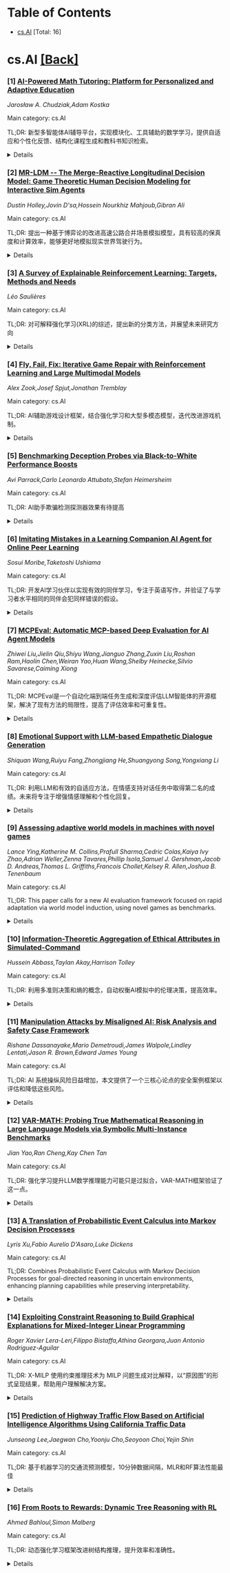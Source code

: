 <div id=toc></div>

# Table of Contents

- [cs.AI](#cs.AI) [Total: 16]


<div id='cs.AI'></div>

# cs.AI [[Back]](#toc)

### [1] [AI-Powered Math Tutoring: Platform for Personalized and Adaptive Education](https://arxiv.org/abs/2507.12484)
*Jarosław A. Chudziak,Adam Kostka*

Main category: cs.AI

TL;DR: 新型多智能体AI辅导平台，实现模块化、工具辅助的数学学习，提供自适应和个性化反馈、结构化课程生成和教科书知识检索。


<details>
  <summary>Details</summary>
Motivation: 当前AI辅导系统存在局限性，往往直接提供答案，没有鼓励深度思考或结合结构化的教学工具和策略，尤其是在数学领域。

Method: 该研究介绍了一个结合自适应和个性化反馈、结构化课程生成和教科书知识检索的新型多智能体AI辅导平台。

Result: 该系统允许学生学习新主题，同时识别和解决他们的弱点，有效地复习考试，并在无限数量的个性化练习题上练习。

Conclusion: 本文介绍了一个新的多智能体AI辅导平台，该平台结合自适应和个性化反馈、结构化课程生成和教科书知识检索，从而实现模块化、工具辅助的学习过程。

Abstract: The growing ubiquity of artificial intelligence (AI), in particular large
language models (LLMs), has profoundly altered the way in which learners gain
knowledge and interact with learning material, with many claiming that AI
positively influences their learning achievements. Despite this advancement,
current AI tutoring systems face limitations associated with their reactive
nature, often providing direct answers without encouraging deep reflection or
incorporating structured pedagogical tools and strategies. This limitation is
most apparent in the field of mathematics, in which AI tutoring systems remain
underdeveloped. This research addresses the question: How can AI tutoring
systems move beyond providing reactive assistance to enable structured,
individualized, and tool-assisted learning experiences? We introduce a novel
multi-agent AI tutoring platform that combines adaptive and personalized
feedback, structured course generation, and textbook knowledge retrieval to
enable modular, tool-assisted learning processes. This system allows students
to learn new topics while identifying and targeting their weaknesses, revise
for exams effectively, and practice on an unlimited number of personalized
exercises. This article contributes to the field of artificial intelligence in
education by introducing a novel platform that brings together pedagogical
agents and AI-driven components, augmenting the field with modular and
effective systems for teaching mathematics.

</details>


### [2] [MR-LDM -- The Merge-Reactive Longitudinal Decision Model: Game Theoretic Human Decision Modeling for Interactive Sim Agents](https://arxiv.org/abs/2507.12494)
*Dustin Holley,Jovin D'sa,Hossein Nourkhiz Mahjoub,Gibran Ali*

Main category: cs.AI

TL;DR: 提出一种基于博弈论的改进高速公路合并场景模拟模型，具有较高的保真度和计算效率，能够更好地模拟现实世界驾驶行为。


<details>
  <summary>Details</summary>
Motivation: 为了改进模拟环境以复制现实世界中驾驶员的行为，特别是针对高速公路合并场景，开发更人性化的模拟代理对自动驾驶技术至关重要。

Method: 提出了一种博弈论模型，用于改进高速公路合并场景的模拟，该模型具有改进的效用函数和滞后行为，并将其与底层动力学模型相结合，形成一个统一的决策和动力学模型。

Result: 该模型能够在可解释和可理解的方式下捕捉合并交互，并在真实数据集上验证了其有效性，具有良好的计算效率。

Conclusion: 该模型在真实数据集上验证了其对复杂交互的良好重现性，并被集成到高保真模拟环境中，具有足够的计算效率，可用于大规模模拟以支持自动驾驶汽车的开发。

Abstract: Enhancing simulation environments to replicate real-world driver behavior,
i.e., more humanlike sim agents, is essential for developing autonomous vehicle
technology. In the context of highway merging, previous works have studied the
operational-level yielding dynamics of lag vehicles in response to a merging
car at highway on-ramps. Other works focusing on tactical decision modeling
generally consider limited action sets or utilize payoff functions with large
parameter sets and limited payoff bounds. In this work, we aim to improve the
simulation of the highway merge scenario by targeting a game theoretic model
for tactical decision-making with improved payoff functions and lag actions. We
couple this with an underlying dynamics model to have a unified decision and
dynamics model that can capture merging interactions and simulate more
realistic interactions in an explainable and interpretable fashion. The
proposed model demonstrated good reproducibility of complex interactions when
validated on a real-world dataset. The model was finally integrated into a high
fidelity simulation environment and confirmed to have adequate computation time
efficiency for use in large-scale simulations to support autonomous vehicle
development.

</details>


### [3] [A Survey of Explainable Reinforcement Learning: Targets, Methods and Needs](https://arxiv.org/abs/2507.12599)
*Léo Saulières*

Main category: cs.AI

TL;DR: 对可解释强化学习(XRL)的综述，提出新的分类方法，并展望未来研究方向


<details>
  <summary>Details</summary>
Motivation: 解释人工智能模型，特别是强化学习模型的内部机制和输出结果。

Method: 文献综述，分类法

Result: 对现有XRL方法进行了分类和总结，并提出了该领域未来的研究需求。

Conclusion: 本文综述了可解释强化学习（XRL）领域250多篇论文，提出了一种基于“是什么”和“如何”两个问题的直观分类法，并指出了XRL领域未来的研究方向。

Abstract: The success of recent Artificial Intelligence (AI) models has been
accompanied by the opacity of their internal mechanisms, due notably to the use
of deep neural networks. In order to understand these internal mechanisms and
explain the output of these AI models, a set of methods have been proposed,
grouped under the domain of eXplainable AI (XAI). This paper focuses on a
sub-domain of XAI, called eXplainable Reinforcement Learning (XRL), which aims
to explain the actions of an agent that has learned by reinforcement learning.
We propose an intuitive taxonomy based on two questions "What" and "How". The
first question focuses on the target that the method explains, while the second
relates to the way the explanation is provided. We use this taxonomy to provide
a state-of-the-art review of over 250 papers. In addition, we present a set of
domains close to XRL, which we believe should get attention from the community.
Finally, we identify some needs for the field of XRL.

</details>


### [4] [Fly, Fail, Fix: Iterative Game Repair with Reinforcement Learning and Large Multimodal Models](https://arxiv.org/abs/2507.12666)
*Alex Zook,Josef Spjut,Jonathan Tremblay*

Main category: cs.AI

TL;DR: AI辅助游戏设计框架，结合强化学习和大型多模态模型，迭代改进游戏机制。


<details>
  <summary>Details</summary>
Motivation: 现代生成系统难以捕捉静态规则和内容如何转化为动态玩家行为，该框架旨在弥合这一差距。

Method: 结合强化学习代理和大型多模态模型，通过迭代循环改进游戏设计。RL代理进行游戏测试，生成数值指标或图像摘要；LMM分析游戏过程，修改游戏配置以实现目标。

Result: 证明了LMM能够根据RL代理的行为轨迹迭代改进游戏机制。

Conclusion: 大型多模态模型(LMM)可以根据强化学习(RL)代理提供的行为轨迹迭代改进游戏机制，为AI辅助游戏设计提供实用且可扩展的工具。

Abstract: Game design hinges on understanding how static rules and content translate
into dynamic player behavior - something modern generative systems that inspect
only a game's code or assets struggle to capture. We present an automated
design iteration framework that closes this gap by pairing a reinforcement
learning (RL) agent, which playtests the game, with a large multimodal model
(LMM), which revises the game based on what the agent does. In each loop the RL
player completes several episodes, producing (i) numerical play metrics and/or
(ii) a compact image strip summarising recent video frames. The LMM designer
receives a gameplay goal and the current game configuration, analyses the play
traces, and edits the configuration to steer future behaviour toward the goal.
We demonstrate results that LMMs can reason over behavioral traces supplied by
RL agents to iteratively refine game mechanics, pointing toward practical,
scalable tools for AI-assisted game design.

</details>


### [5] [Benchmarking Deception Probes via Black-to-White Performance Boosts](https://arxiv.org/abs/2507.12691)
*Avi Parrack,Carlo Leonardo Attubato,Stefan Heimersheim*

Main category: cs.AI

TL;DR: AI助手欺骗检测探测器效果有待提高


<details>
  <summary>Details</summary>
Motivation: 评估现有欺骗探测器的实际有效性和对简单对抗策略的抵抗能力。

Method: 对比白盒监控和黑盒监控两种方法，评估现有欺骗探测器的性能。

Result: 白盒监控优于黑盒监控，但性能提升有限。

Conclusion: 现有检测AI助手欺骗行为的探测器效果有限，白盒监控略优于黑盒监控，但提升幅度不大。

Abstract: AI assistants will occasionally respond deceptively to user queries.
Recently, linear classifiers (called "deception probes") have been trained to
distinguish the internal activations of a language model during deceptive
versus honest responses. However, it's unclear how effective these probes are
at detecting deception in practice, nor whether such probes are resistant to
simple counter strategies from a deceptive assistant who wishes to evade
detection. In this paper, we compare white-box monitoring (where the monitor
has access to token-level probe activations) to black-box monitoring (without
such access). We benchmark deception probes by the extent to which the white
box monitor outperforms the black-box monitor, i.e. the black-to-white
performance boost. We find weak but encouraging black-to-white performance
boosts from existing deception probes.

</details>


### [6] [Imitating Mistakes in a Learning Companion AI Agent for Online Peer Learning](https://arxiv.org/abs/2507.12801)
*Sosui Moribe,Taketoshi Ushiama*

Main category: cs.AI

TL;DR: 开发AI学习伙伴以实现有效的同伴学习，专注于英语写作，并验证了与学习者水平相同的同伴会犯同样错误的假设。


<details>
  <summary>Details</summary>
Motivation: 同伴学习能促进学习者的自主思考，但其有效性受同伴水平的限制。

Method: 研究假设与学习者水平相同的同伴会犯同样的错误，并以英语写作为例验证了这种方法。

Result: 研究开发了一个AI学习伙伴，以克服同伴学习中同伴水平不匹配的限制。

Conclusion: 这项研究开发了一个AI代理作为学习伙伴，以实现随时随地的同伴学习。

Abstract: In recent years, peer learning has gained attention as a method that promotes
spontaneous thinking among learners, and its effectiveness has been confirmed
by numerous studies. This study aims to develop an AI Agent as a learning
companion that enables peer learning anytime and anywhere. However, peer
learning between humans has various limitations, and it is not always
effective. Effective peer learning requires companions at the same proficiency
levels. In this study, we assume that a learner's peers with the same
proficiency level as the learner make the same mistakes as the learner does and
focus on English composition as a specific example to validate this approach.

</details>


### [7] [MCPEval: Automatic MCP-based Deep Evaluation for AI Agent Models](https://arxiv.org/abs/2507.12806)
*Zhiwei Liu,Jielin Qiu,Shiyu Wang,Jianguo Zhang,Zuxin Liu,Roshan Ram,Haolin Chen,Weiran Yao,Huan Wang,Shelby Heinecke,Silvio Savarese,Caiming Xiong*

Main category: cs.AI

TL;DR: MCPEval是一个自动化端到端任务生成和深度评估LLM智能体的开源框架，解决了现有方法的局限性，提高了评估效率和可重复性。


<details>
  <summary>Details</summary>
Motivation: 现有评估大型语言模型（LLM）智能体的框架依赖静态基准和费力的人工数据收集，限制了实际评估。

Method: 提出了一种基于模型上下文协议（MCP）的框架MCPEval，该框架可以自动化端到端任务生成和对不同领域的LLM智能体的深入评估。

Result: 实证结果表明，MCPEval在揭示细微的、特定领域的性能方面是有效的。该框架已公开发布。

Conclusion: 介绍了一种名为MCPEval的开源框架，用于自动化端到端任务生成和对大型语言模型（LLM）智能体的深入评估，解决了现有评估方法依赖静态基准和人工数据收集的局限性。

Abstract: The rapid rise of Large Language Models (LLMs)-based intelligent agents
underscores the need for robust, scalable evaluation frameworks. Existing
methods rely on static benchmarks and labor-intensive data collection, limiting
practical assessment. We introduce \oursystemname, an open-source Model Context
Protocol (MCP)-based framework that automates end-to-end task generation and
deep evaluation of LLM agents across diverse domains. MCPEval standardizes
metrics, seamlessly integrates with native agent tools, and eliminates manual
effort in building evaluation pipelines. Empirical results across five
real-world domains show its effectiveness in revealing nuanced, domain-specific
performance. We publicly release MCPEval
https://github.com/SalesforceAIResearch/MCPEval to promote reproducible and
standardized LLM agent evaluation.

</details>


### [8] [Emotional Support with LLM-based Empathetic Dialogue Generation](https://arxiv.org/abs/2507.12820)
*Shiquan Wang,Ruiyu Fang,Zhongjiang He,Shuangyong Song,Yongxiang Li*

Main category: cs.AI

TL;DR: 利用LLM和有效的自适应方法，在情感支持对话任务中取得第二名的成绩。未来将专注于增强情感理解和个性化回复。


<details>
  <summary>Details</summary>
Motivation: 为了满足日益增长的精神健康支持需求，本文提出了一种情感支持对话解决方案。

Method: 该研究使用了大型语言模型，并探索了参数高效的低秩自适应和全参数微调策略来改进模型生成支持性和上下文相关回复的能力。

Result: 该模型在NLPCC 2025任务8的竞赛中获得第二名。

Conclusion: 这项研究结合了大型语言模型、提示工程和微调技术，在NLPCC 2025任务8的情感支持对话评估中取得了第二名的成绩，突出了这种方法在构建情感支持系统方面的潜力。

Abstract: Emotional Support Conversation (ESC) aims to provide empathetic and effective
emotional assistance through dialogue, addressing the growing demand for mental
health support. This paper presents our solution for the NLPCC 2025 Task 8 ESC
evaluation, where we leverage large-scale language models enhanced by prompt
engineering and finetuning techniques. We explore both parameter-efficient
Low-Rank Adaptation and full-parameter fine-tuning strategies to improve the
model's ability to generate supportive and contextually appropriate responses.
Our best model ranked second in the competition, highlighting the potential of
combining LLMs with effective adaptation methods for ESC tasks. Future work
will focus on further enhancing emotional understanding and response
personalization to build more practical and reliable emotional support systems.

</details>


### [9] [Assessing adaptive world models in machines with novel games](https://arxiv.org/abs/2507.12821)
*Lance Ying,Katherine M. Collins,Prafull Sharma,Cedric Colas,Kaiya Ivy Zhao,Adrian Weller,Zenna Tavares,Phillip Isola,Samuel J. Gershman,Jacob D. Andreas,Thomas L. Griffiths,Francois Chollet,Kelsey R. Allen,Joshua B. Tenenbaum*

Main category: cs.AI

TL;DR: This paper calls for a new AI evaluation framework focused on rapid adaptation via world model induction, using novel games as benchmarks.


<details>
  <summary>Details</summary>
Motivation: Current AI world model evaluations are narrow, focusing on static representations instead of efficient learning through interaction.  This paper seeks to bridge this gap by drawing on cognitive science research on human adaptation.

Method: The method involves proposing a new benchmarking paradigm based on suites of carefully designed games with continually refreshing novelty, and using appropriate metrics to evaluate agents' ability for rapid world model induction.

Result: A new evaluation framework for assessing adaptive world models in AI is proposed, emphasizing rapid world model induction and using novel games as benchmarks.

Conclusion: This perspective advocates for a new evaluation framework for adaptive world models in AI, focusing on rapid world model induction and proposing a benchmarking paradigm using novel games.

Abstract: Human intelligence exhibits a remarkable capacity for rapid adaptation and
effective problem-solving in novel and unfamiliar contexts. We argue that this
profound adaptability is fundamentally linked to the efficient construction and
refinement of internal representations of the environment, commonly referred to
as world models, and we refer to this adaptation mechanism as world model
induction. However, current understanding and evaluation of world models in
artificial intelligence (AI) remains narrow, often focusing on static
representations learned from training on a massive corpora of data, instead of
the efficiency and efficacy of models in learning these representations through
interaction and exploration within a novel environment. In this Perspective, we
provide a view of world model induction drawing on decades of research in
cognitive science on how humans learn and adapt so efficiently; we then call
for a new evaluation framework for assessing adaptive world models in AI.
Concretely, we propose a new benchmarking paradigm based on suites of carefully
designed games with genuine, deep and continually refreshing novelty in the
underlying game structures -- we refer to this kind of games as novel games. We
detail key desiderata for constructing these games and propose appropriate
metrics to explicitly challenge and evaluate the agent's ability for rapid
world model induction. We hope that this new evaluation framework will inspire
future evaluation efforts on world models in AI and provide a crucial step
towards developing AI systems capable of the human-like rapid adaptation and
robust generalization -- a critical component of artificial general
intelligence.

</details>


### [10] [Information-Theoretic Aggregation of Ethical Attributes in Simulated-Command](https://arxiv.org/abs/2507.12862)
*Hussein Abbass,Taylan Akay,Harrison Tolley*

Main category: cs.AI

TL;DR: 利用多准则决策和熵的概念，自动权衡AI模拟中的伦理决策，提高效率。


<details>
  <summary>Details</summary>
Motivation: 在AI时代，依靠人工判断来评估海量模拟场景中的伦理后果既低效又不可行。

Method: 本文提出了一种基于多准则决策方法，利用熵的概念来自动计算伦理属性的权重，从而在基于模拟的测试和评估过程中动态地权衡伦理决策。

Result: 提出了一种将伦理决策权重自动计算的方法，将人类判断从模拟决策循环中移除，提高了效率。

Conclusion: 本文提出了一种将人类判断从AI模拟决策循环中移除的方法，该方法允许AI探索大量场景中的伦理影响，并最终为人类指挥官提供少量可选项以供选择。

Abstract: In the age of AI, human commanders need to use the computational powers
available in today's environment to simulate a very large number of scenarios.
Within each scenario, situations occur where different decision design options
could have ethical consequences. Making these decisions reliant on human
judgement is both counter-productive to the aim of exploring very large number
of scenarios in a timely manner and infeasible when considering the workload
needed to involve humans in each of these choices. In this paper, we move human
judgement outside the simulation decision cycle. Basically, the human will
design the ethical metric space, leaving it to the simulated environment to
explore the space. When the simulation completes its testing cycles, the
testing environment will come back to the human commander with a few options to
select from. The human commander will then exercise human-judgement to select
the most appropriate course of action, which will then get executed
accordingly. We assume that the problem of designing metrics that are
sufficiently granular to assess the ethical implications of decisions is
solved. Subsequently, the fundamental problem we look at in this paper is how
to weight ethical decisions during the running of these simulations; that is,
how to dynamically weight the ethical attributes when agents are faced with
decision options with ethical implications during generative simulations. The
multi-criteria decision making literature has started to look at nearby
problems, where the concept of entropy has been used to determine the weights
during aggregation. We draw from that literature different approaches to
automatically calculate the weights for ethical attributes during
simulation-based testing and evaluation.

</details>


### [11] [Manipulation Attacks by Misaligned AI: Risk Analysis and Safety Case Framework](https://arxiv.org/abs/2507.12872)
*Rishane Dassanayake,Mario Demetroudi,James Walpole,Lindley Lentati,Jason R. Brown,Edward James Young*

Main category: cs.AI

TL;DR: AI 系统操纵风险日益增加，本文提供了一个三核心论点的安全案例框架以评估和降低这些风险。


<details>
  <summary>Details</summary>
Motivation: 随着 AI 系统能力的快速发展，其操纵和欺骗人类行为的能力也日益增强，对公司内部安全构成重大威胁。

Method: 本文提供了一个基于三个核心论点（无力性、可控性和可信赖性）的操纵风险安全案例框架。

Result: 本文提供了一个评估和降低 AI 系统操纵风险的系统方法，为 AI 公司提供了具体的证据要求、评估方法和实施考量。

Conclusion: 本文首次提出了一种将操纵风险纳入 AI 安全治理的系统方法，为 AI 公司评估和降低这些风险提供了一个具体的框架。

Abstract: Frontier AI systems are rapidly advancing in their capabilities to persuade,
deceive, and influence human behaviour, with current models already
demonstrating human-level persuasion and strategic deception in specific
contexts. Humans are often the weakest link in cybersecurity systems, and a
misaligned AI system deployed internally within a frontier company may seek to
undermine human oversight by manipulating employees. Despite this growing
threat, manipulation attacks have received little attention, and no systematic
framework exists for assessing and mitigating these risks. To address this, we
provide a detailed explanation of why manipulation attacks are a significant
threat and could lead to catastrophic outcomes. Additionally, we present a
safety case framework for manipulation risk, structured around three core lines
of argument: inability, control, and trustworthiness. For each argument, we
specify evidence requirements, evaluation methodologies, and implementation
considerations for direct application by AI companies. This paper provides the
first systematic methodology for integrating manipulation risk into AI safety
governance, offering AI companies a concrete foundation to assess and mitigate
these threats before deployment.

</details>


### [12] [VAR-MATH: Probing True Mathematical Reasoning in Large Language Models via Symbolic Multi-Instance Benchmarks](https://arxiv.org/abs/2507.12885)
*Jian Yao,Ran Cheng,Kay Chen Tan*

Main category: cs.AI

TL;DR: 强化学习提升LLM数学推理能力可能只是过拟合，VAR-MATH框架验证了这一点。


<details>
  <summary>Details</summary>
Motivation: 现有的强化学习方法在数学推理基准测试中取得的进展可能并非真正的推理能力提升，而是过拟合的结果。

Method: 提出VAR-MATH符号评估框架，通过将数值问题转化为符号模板并要求模型求解多个实例，以增强评估的鲁棒性并减少数据泄漏的影响。

Result: 实验结果表明，在VAR-MATH框架下，强化学习训练的模型性能大幅下降，尤其是在较小的模型上，这证实了之前的担忧。

Conclusion: VAR-MATH框架揭示了强化学习训练的语言模型在数学推理方面存在严重的过拟合问题，其性能在面对变化的数值问题时大幅下降，表明这些模型依赖于表面启发式而非真正的推理能力。

Abstract: Recent advances in reinforcement learning (RL) have led to substantial
improvements in the mathematical reasoning abilities of large language models
(LLMs), as measured by standard benchmarks. However, these gains often persist
even when models are trained with flawed signals, such as random or inverted
rewards, raising a fundamental question: do such improvements reflect true
reasoning, or are they merely artifacts of overfitting to benchmark-specific
patterns? To address this question, we take an evaluation-centric perspective
and identify two critical shortcomings in existing protocols. First,
\emph{benchmark contamination} arises from the public availability of test
problems, increasing the risk of data leakage. Second, \emph{evaluation
fragility} stems from the reliance on single-instance assessments, which are
highly sensitive to stochastic outputs and fail to capture reasoning
consistency. To overcome these limitations, we introduce {VAR-MATH}, a symbolic
evaluation framework designed to probe genuine reasoning ability. By converting
fixed numerical problems into symbolic templates and requiring models to solve
multiple instantiations of each, VAR-MATH enforces consistent reasoning across
structurally equivalent variants, thereby mitigating contamination and
improving evaluation robustness. We apply VAR-MATH to transform two popular
benchmarks, AMC23 and AIME24, into their symbolic counterparts, VAR-AMC23 and
VAR-AIME24. Experimental results reveal substantial performance drops for
RL-trained models on the variabilized versions, especially for smaller models,
with average declines of 48.0\% on AMC23 and 58.3\% on AIME24. These findings
suggest that many existing RL methods rely on superficial heuristics and fail
to generalize beyond specific numerical forms. Overall, VAR-MATH offers a
principled, contamination-resistant evaluation paradigm for mathematical
reasoning.

</details>


### [13] [A Translation of Probabilistic Event Calculus into Markov Decision Processes](https://arxiv.org/abs/2507.12989)
*Lyris Xu,Fabio Aurelio D'Asaro,Luke Dickens*

Main category: cs.AI

TL;DR: Combines Probabilistic Event Calculus with Markov Decision Processes for goal-directed reasoning in uncertain environments, enhancing planning capabilities while preserving interpretability.


<details>
  <summary>Details</summary>
Motivation: PEC lacks mechanisms for goal-directed reasoning. This paper aims to bridge this gap by leveraging the strengths of MDPs for planning and decision-making within the PEC framework.

Method: The paper develops a formal translation from PEC domains to MDPs, introducing the concept of "action-taking situations" to preserve PEC's flexible action semantics.  It also details methods for mapping learned MDP policies back into human-readable PEC representations.

Result: The resulting PEC-MDP formalism allows applying MDP algorithms and tools to PEC domains, supporting both temporal reasoning and objective-driven planning while maintaining interpretability.

Conclusion: This paper introduces PEC-MDP, a formalism that combines Probabilistic Event Calculus (PEC) with Markov Decision Processes (MDPs), enabling goal-directed reasoning within PEC's interpretable narrative framework.

Abstract: Probabilistic Event Calculus (PEC) is a logical framework for reasoning about
actions and their effects in uncertain environments, which enables the
representation of probabilistic narratives and computation of temporal
projections. The PEC formalism offers significant advantages in
interpretability and expressiveness for narrative reasoning. However, it lacks
mechanisms for goal-directed reasoning. This paper bridges this gap by
developing a formal translation of PEC domains into Markov Decision Processes
(MDPs), introducing the concept of "action-taking situations" to preserve PEC's
flexible action semantics. The resulting PEC-MDP formalism enables the
extensive collection of algorithms and theoretical tools developed for MDPs to
be applied to PEC's interpretable narrative domains. We demonstrate how the
translation supports both temporal reasoning tasks and objective-driven
planning, with methods for mapping learned policies back into human-readable
PEC representations, maintaining interpretability while extending PEC's
capabilities.

</details>


### [14] [Exploiting Constraint Reasoning to Build Graphical Explanations for Mixed-Integer Linear Programming](https://arxiv.org/abs/2507.13007)
*Roger Xavier Lera-Leri,Filippo Bistaffa,Athina Georgara,Juan Antonio Rodriguez-Aguilar*

Main category: cs.AI

TL;DR: X-MILP 使用约束推理技术为 MILP 问题生成对比解释，以“原因图”的形式呈现结果，帮助用户理解解决方案。


<details>
  <summary>Details</summary>
Motivation: 为了响应对可信赖 AI 的需求，本文提出了一种针对 MILP 解的对比解释方法。

Method: X-MILP 使用约束推理技术，将用户查询编码为附加约束，然后计算 IIS 来确定构成答案的原因，最后以原因图的形式呈现解释。

Result: 在已知优化问题的实例上测试了该方法，评估了计算解释的经验难度。

Conclusion: X-MILP 是一种用于构建 MILP 对比解释的领域无关方法，该方法基于约束推理技术，通过计算不可约不可行子系统 (IIS) 并将其表示为“原因图”来回答用户关于 MILP 解的查询。

Abstract: Following the recent push for trustworthy AI, there has been an increasing
interest in developing contrastive explanation techniques for optimisation,
especially concerning the solution of specific decision-making processes
formalised as MILPs. Along these lines, we propose X-MILP, a domain-agnostic
approach for building contrastive explanations for MILPs based on constraint
reasoning techniques. First, we show how to encode the queries a user makes
about the solution of an MILP problem as additional constraints. Then, we
determine the reasons that constitute the answer to the user's query by
computing the Irreducible Infeasible Subsystem (IIS) of the newly obtained set
of constraints. Finally, we represent our explanation as a "graph of reasons"
constructed from the IIS, which helps the user understand the structure among
the reasons that answer their query. We test our method on instances of
well-known optimisation problems to evaluate the empirical hardness of
computing explanations.

</details>


### [15] [Prediction of Highway Traffic Flow Based on Artificial Intelligence Algorithms Using California Traffic Data](https://arxiv.org/abs/2507.13112)
*Junseong Lee,Jaegwan Cho,Yoonju Cho,Seoyoon Choi,Yejin Shin*

Main category: cs.AI

TL;DR: 基于机器学习的交通流预测模型，10分钟数据间隔，MLR和RF算法性能最佳


<details>
  <summary>Details</summary>
Motivation: 旨在解决全球交通拥堵问题。

Method: 使用多重线性回归(MLR)和随机森林(RF)算法，分析了不同数据收集间隔(30秒到15分钟)的加州78号高速公路交通数据。

Result: MLR和RF模型在10分钟数据收集间隔下性能最佳，为未来的交通拥堵解决方案和高效交通管理做出了贡献。

Conclusion: 该研究提出了一种基于机器学习的交通流预测模型，并发现多重线性回归和随机森林模型在预测加州78号高速公路交通流方面，使用10分钟数据收集间隔时性能最佳。

Abstract: The study "Prediction of Highway Traffic Flow Based on Artificial
Intelligence Algorithms Using California Traffic Data" presents a machine
learning-based traffic flow prediction model to address global traffic
congestion issues. The research utilized 30-second interval traffic data from
California Highway 78 over a five-month period from July to November 2022,
analyzing a 7.24 km westbound section connecting "Melrose Dr" and "El-Camino
Real" in the San Diego area. The study employed Multiple Linear Regression
(MLR) and Random Forest (RF) algorithms, analyzing data collection intervals
ranging from 30 seconds to 15 minutes. Using R^2, MAE, and RMSE as performance
metrics, the analysis revealed that both MLR and RF models performed optimally
with 10-minute data collection intervals. These findings are expected to
contribute to future traffic congestion solutions and efficient traffic
management.

</details>


### [16] [From Roots to Rewards: Dynamic Tree Reasoning with RL](https://arxiv.org/abs/2507.13142)
*Ahmed Bahloul,Simon Malberg*

Main category: cs.AI

TL;DR: 动态强化学习框架改进树结构推理，提升效率和准确性。


<details>
  <summary>Details</summary>
Motivation: 现有的语言模型在复杂问题推理中存在错误传播和知识整合的问题，ProbTree框架虽然有所改进，但推理树固定和节点计算效率低下限制了其应用。

Method: 动态强化学习框架，增量构建推理树，根据实时置信度估计学习最优策略。

Result: 提高了解决方案质量和计算效率，建立了平衡概率框架可靠性和现实世界问题回答系统灵活性要求的树结构推理新范式。

Conclusion: 本文提出了一种动态强化学习框架，将基于树的推理转化为自适应过程，解决了ProbTree框架中推理树固定和节点计算效率低下的问题，提高了解决方案质量和计算效率。

Abstract: Modern language models address complex questions through chain-of-thought
(CoT) reasoning (Wei et al., 2023) and retrieval augmentation (Lewis et al.,
2021), yet struggle with error propagation and knowledge integration.
Tree-structured reasoning methods, particularly the Probabilistic
Tree-of-Thought (ProbTree)(Cao et al., 2023) framework, mitigate these issues
by decomposing questions into hierarchical structures and selecting answers
through confidence-weighted aggregation of parametric and retrieved knowledge
(Yao et al., 2023). However, ProbTree's static implementation introduces two
key limitations: (1) the reasoning tree is fixed during the initial
construction phase, preventing dynamic adaptation to intermediate results, and
(2) each node requires exhaustive evaluation of all possible solution
strategies, creating computational inefficiency. We present a dynamic
reinforcement learning (Sutton and Barto, 2018) framework that transforms
tree-based reasoning into an adaptive process. Our approach incrementally
constructs the reasoning tree based on real-time confidence estimates, while
learning optimal policies for action selection (decomposition, retrieval, or
aggregation). This maintains ProbTree's probabilistic rigor while improving
both solution quality and computational efficiency through selective expansion
and focused resource allocation. The work establishes a new paradigm for
treestructured reasoning that balances the reliability of probabilistic
frameworks with the flexibility required for real-world question answering
systems.

</details>
